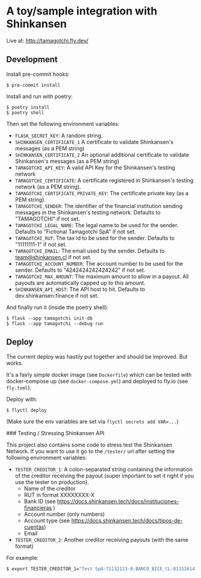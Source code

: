 # A toy/sample integration with Shinkansen

Live at: http://tamagotchi.fly.dev/

## Development

Install pre-commit hooks:

    $ pre-commit install

Install and run with poetry:

    $ poetry install
    $ poetry shell

Then set the following environment variables:

  - `FLASK_SECRET_KEY`: A random string.
  - `SHINKANSEN_CERTIFICATE_1` A certificate to validate Shinkansen's messages 
    (as a PEM string)
  - `SHINKANSEN_CERTIFICATE_2` An optional additional certificate to validate 
    Shinkansen's messages (as a PEM string)    
  - `TAMAGOTCHI_API_KEY`: A valid API Key for the Shinkansen's testing network
  - `TAMAGOTCHI_CERTIFICATE`: A certificate registered in Shinkansen's testing
    network (as a PEM string).
  - `TAMAGOTCHI_CERTIFICATE_PRIVATE_KEY`: The certificate private key
    (as a PEM string).
  - `TAMAGOTCHI_SENDER`: The identifier of the financial institution sending
     messages in the Shinkansen's testing network. Defaults to "TAMAGOTCHI" if
     not set.
  - `TAMAGOTCHI_LEGAL_NAME`: The legal name to be used for the sender.
    Defaults to "Fictional Tamagotchi SpA" if not set.
  - `TAMAGOTCHI_RUT`: The tax id to be used for the sender. Defaults to
    "11111111-1" if not set.
  - `TAMAGOTCHI_EMAIL`: The email used by the sender. Defaults to 
    team@shinkansen.cl if not set.
  - `TAMAGOTCHI_ACCOUNT_NUMBER`: The account number to be used for the sender.
    Defaults to "4242424242424242" if not set.
  - `TAMAGOTCHI_MAX_AMOUNT`: The maximum amount to allow in a payout. All payouts
    are automatically capped up to this amount. 
  - `SHINKANSEN_API_HOST`: The API host to hit. Defaults to 
    dev.shinkansen.finance if not set. 


And finally run it (inside the poetry shell):

    $ flask --app tamagotchi init-db
    $ flask --app tamagotchi --debug run

## Deploy

The current deploy was hastily put together and should be improved. But works.

It's a fairly simple docker image (see `Dockerfile`) which can be tested with
docker-compose up (see `docker-compose.yml`) and deployed to fly.io (see
`fly.toml`).

Deploy with:

    $ flyctl deploy

(Make sure the env variables are set via `flyctl secrets add VAR=...`)

### Testing / Stressing Shinkansen API

This project also contains some code to stress test the Shinkansen Network. If you want to use it go to the `/tester/` url after setting the following environment variables:

  - `TESTER_CREDITOR_1`: A colon-separated string containing the information of the creditor receiving the payout (super important to set it right if you use the tester on production).
    - Name of the creditor
    - RUT in format XXXXXXXX-X
    - Bank ID (see https://docs.shinkansen.tech/docs/instituciones-financieras )
    - Account number (only numbers)
    - Account type (see https://docs.shinkansen.tech/docs/tipos-de-cuentas)
    - Email
  - `TESTER_CREDITOR_2`: Another creditor receiving payouts (with the same format)

For example:
```bash
$ export TESTER_CREDITOR_1="Test SpA:71132123-0:BANCO_BICE_CL:01152614:current_account:test@example.org" 
```